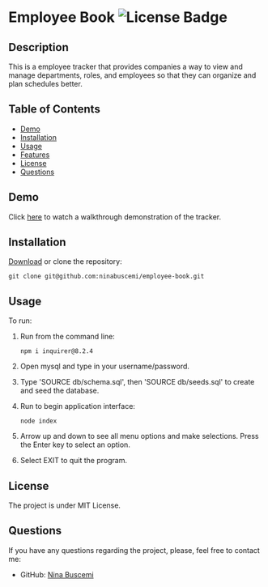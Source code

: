 # Employee Book ![License Badge](https://badgen.net/static/license/MIT/blue)

## Description

This is a employee tracker that provides companies a way to view and manage departments, roles, and employees so that they can organize and plan schedules better.

## Table of Contents

- [Demo](#demo)
- [Installation](#installation)
- [Usage](#usage)
- [Features](#features)
- [License](#license)
- [Questions](#questions)

## Demo

Click [here](https://drive.google.com/file/d/1HLKbLe5-16dSm9i98i-2J07cMqc4yWbg/view?usp=sharing) to watch a walkthrough demonstration of the tracker.

## Installation

[Download](https://github.com/ninabuscemi/employee-book) or clone the repository:

 ```
 git clone git@github.com:ninabuscemi/employee-book.git   
 ```

## Usage

To run: 

 1. Run from the command line: 

    ```
    npm i inquirer@8.2.4
    ```

2. Open mysql and type in your username/password.
3. Type 'SOURCE db/schema.sql', then 'SOURCE db/seeds.sql' to create and seed the database.
4. Run to begin application interface:

   ```
   node index
   ```
   
5. Arrow up and down to see all menu options and make selections. Press the Enter key to select an option.
6. Select EXIT to quit the program.

## License

The project is under MIT License.

## Questions

If you have any questions regarding the project, please, feel free to contact me:

- GitHub: [Nina Buscemi](https://github.com/ninabuscemi)
